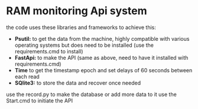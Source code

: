 <h1>RAM monitoring Api system</h1>
the code uses these libraries and frameworks to achieve this:
<ul>
<li><b>Psutil:</b> to get the data from the machine, highly compatible with various operating systems but does need to be installed (use the requirements.cmd to install)</li>
<li><b>FastApi:</b> to make the API (same as above, need to have it installed with requirements.cmd)</li>
<li><b>Time</b> to get the timestamp epoch and set delays of 60 seconds between each read</li>
<li><b>SQlite3:</b> to store the data and recover once needed</li>
</ul>
use the record.py to make the database or add more data to it
use the Start.cmd to initiate the API
